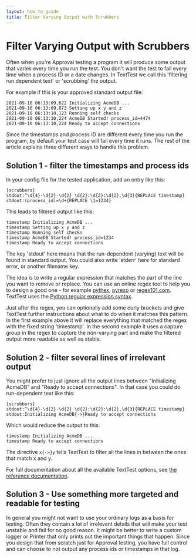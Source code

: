 ```yaml
---
layout: how_to_guide
title: Filter Varying Output with Scrubbers
---
```


# Filter Varying Output with Scrubbers

Often when you're Approval testing a program it will produce some output that varies every time you run the test. You don't want the test to fail every time when a process ID or a date changes. In TextTest we call this 'filtering run dependent text' or 'scrubbing' the output.

For example if this is your approved standard output file:

	2021-09-10 06:13:09,622 Initializing AcmeDB ...
	2021-09-10 06:13:09,873 Setting up x y and z
	2021-09-10 06:13:10,123 Running self checks
	2021-09-10 06:13:10,224 AcmeDB Started! process_id=4474
	2021-09-10 06:13:10,224 Ready to accept connections

Since the timestamps and process ID are different every time you run the program, by default your test case will fail every time it runs. The rest of the article explains three different ways to handle this problem.

## Solution 1 - filter the timestamps and process ids

In your config file for the tested application, add an entry like this:

	[scrubbers]
	stdout:^\d{4}-\d{2}-\d{2} \d{2}:\d{2}:\d{2},\d{3}{REPLACE timestamp}
	stdout:(process_id)=\d+{REPLACE \1=1234}


This leads to filtered output like this:

	timestamp Initializing AcmeDB ...
	timestamp Setting up x y and z
	timestamp Running self checks
	timestamp AcmeDB Started! process_id=1234
	timestamp Ready to accept connections


The key 'stdout' here means that the run-dependent (varying) text will be found in standard output. You could also write 'stderr' here for standard error, or another filename key.

The idea is to write a regular expression that matches the part of the line you want to remove or replace. You can use an online regex tool to help you to design a good one - for example [pythex](https://pythex.org/), [pyrexp](https://pythonium.net/regex) or [regex101.com](https://regex101.com/). TextTest uses the [Python regular expression syntax](https://docs.python.org/3/library/re.html#regular-expression-syntax).

Just after the regex, you can optionally add some curly brackets and give TextTest further instructions about what to do when it matches this pattern. In the first example above it will replace everything that matched the regex with the fixed string 'timestamp'. In the second example it uses a capture group in the regex to capture the non-varying part and make the filtered output more readable as well as stable. 

## Solution 2 - filter several lines of irrelevant output

You might prefer to just ignore all the output lines between "Initializing AcmeDB" and "Ready to accept connections". In that case you could do run-dependent text like this:

	[scrubbers]
	stdout:^\d{4}-\d{2}-\d{2} \d{2}:\d{2}:\d{2},\d{3}{REPLACE timestamp}
	stdout:Initializing AcmeDB{->}Ready to accept connections


Which would reduce the output to this:

	timestamp Initializing AcmeDB ...
	timestamp Ready to accept connections

The directive `x{->}y` tells TextTest to filter all the lines in between the ones that match x and y.

For full documentation about all the available TextTest options, see [the reference documentation](http://texttest.sourceforge.net/index.php?page=documentation_4_0&n=run_dependent_text#run_dependent_text).

## Solution 3 - Use something more targeted and readable for testing

In general you might not want to use your ordinary logs as a basis for testing. Often they contain a lot of irrelevant details that will make your test unstable and fail for no good reason. It might be better to write a custom logger or Printer that only prints out the important things that happen. Since you design that from scratch just for Approval testing, you have full control and can choose to not output any process ids or timestamps in that log.





